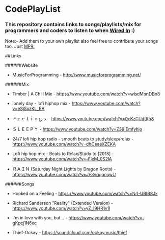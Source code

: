 # CodePlayList

### This repository contains links to songs/playlists/mix for programmers and coders to listen to when [Wired In](https://www.urbandictionary.com/define.php?term=wired%20in) :)

Note:- Add them to your own playlist also feel free to contribute your songs too. Just [MPR.](https://akrabat.com/the-beginners-guide-to-contributing-to-a-github-project/)

##Links

######Website
- MusicForProgramming - http://www.musicforprogramming.net/

######Mix

- Timber | A Chill Mix - https://www.youtube.com/watch?v=wlsdMpnDBn8

- lonely day - lofi hiphop mix - https://www.youtube.com/watch?v=eSjSozKL_EA

- Ｆｅｅｌｉｎｇｓ - https://www.youtube.com/watch?v=0cKzCUdtRh8

- ＳＬＥＥＰＹ - https://www.youtube.com/watch?v=Z39IEmfyhjo

- 24/7 lofi hip hop radio - smooth beats to study/sleep/relax -https://www.youtube.com/watch?v=dhCeseXZEKA

- Lofi hip hop mix - Beats to Relax/Study to [2018] - https://www.youtube.com/watch?v=-FlxM_0S2lA

- ＲＡＩＮ (Saturday Night Lights by Dragon Roots) - https://www.youtube.com/watch?v=JE3vqqocqwU


######Songs
- Hooked on a Feeling - https://www.youtube.com/watch?v=NrI-UBIB8Jk 

- Richard Sanderson "Reality" (Extended Version) - https://www.youtube.com/watch?v=yZ_I9HR1v1I

- I'm in love with you, but... - https://www.youtube.com/watch?v=-gKpcj1N6ec

- Thief-Ookay - https://soundcloud.com/ookaymusic/thief
